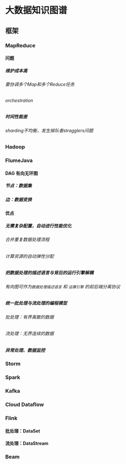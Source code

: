 # 大数据知识图谱

## 框架

### MapReduce

#### 问题

##### 维护成本高

###### 要协调多个Map和多个Reduce任务

###### orchestration

##### 时间性能差

###### sharding不均衡，发生掉队者stragglers问题

### Hadoop

### FlumeJava

#### DAG 有向无环图

##### 节点：数据集

##### 边：数据变换

#### 优点

##### 无需复杂配置，自动进行性能优化

###### 合并重复数据处理流程

###### 计算资源的自动弹性分配

##### 把数据处理的描述语言与背后的运行引擎解耦

###### 有向图可作为`数据处理描述语言` 和 `运算引擎` 的前后端分离协议

##### 统一批处理与流处理的编程模型

###### 批处理：有界离散的数据

###### 流处理：无界连续的数据

##### 异常处理、数据监控

### Storm

### Spark

### Kafka

### Cloud Dataflow

### Flink

#### 批处理：DataSet

#### 流处理：DataStream

### Beam
